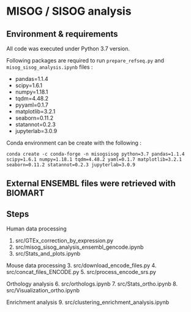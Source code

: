 # MISOG / SISOG analysis

## Environment & requirements

All code was executed under Python 3.7 version.

Following packages are required to run `prepare_refseq.py` and `misog_sisog_analysis.ipynb` files : 
- pandas=1.1.4
- scipy=1.6.1
- numpy=1.18.1
- tqdm=4.48.2
- pyyaml=0.1.7
- matplotlib=3.2.1
- seaborn=0.11.2
- statannot=0.2.3
- jupyterlab=3.0.9


Conda environment can be create with the following : 

`conda create -c conda-forge -n misogsisog python=3.7 pandas=1.1.4 scipy=1.6.1 numpy=1.18.1 tqdm=4.48.2 yaml=0.1.7 matplotlib=3.2.1 seaborn=0.11.2 statannot=0.2.3 jupyterlab=3.0.9` 

## External ENSEMBL files were retrieved with BIOMART 


## Steps 

Human data processing
1. src/GTEx_correction_by_expression.py
2. src/misog_sisog_analysis_ensembl_gencode.ipynb
3. src/Stats_and_plots.ipynb

Mouse data processing
3. src/download_encode_files.py
4. src/concat_files_ENCODE.py
5. src/process_encode_srs.py

Orthology analysis
6. src/orthologs.ipynb
7. src/Stats_ortho.ipynb
8. src/Visualization_ortho.ipynb

Enrichment analysis
9. src/clustering_enrichment_analysis.ipynb

